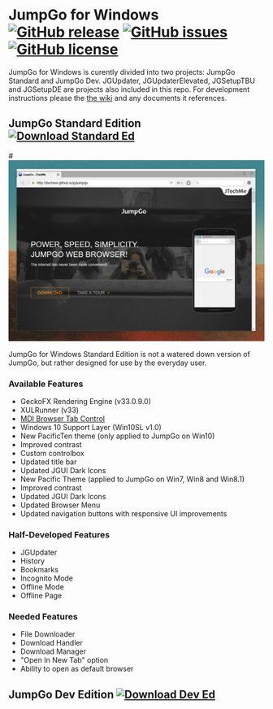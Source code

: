 # JumpGo for Windows [![GitHub release](https://img.shields.io/github/release/JTechMe/JumpGo-for-Windows.svg?style=flat-square)](https://github.com/JTechMe/JumpGo-for-Windows/releases) [![GitHub issues](https://img.shields.io/github/issues/JTechMe/JumpGo-for-Windows.svg?style=flat-square)](https://github.com/JTechMe/JumpGo-for-Windows/issues) [![GitHub license](https://img.shields.io/badge/license-MPLv2-orange.svg?style=flat-square)](https://raw.githubusercontent.com/JTechMe/JumpGo-for-Windows/master/LICENSE.txt)
JumpGo for Windows is curently divided into two projects: JumpGo Standard and JumpGo Dev. JGUpdater, JGUpdaterElevated, JGSetupTBU and JGSetupDE are projects also included in this repo. For development instructions please the [the wiki](https://github.com/JTechMe/JumpGo-for-Windows/wiki) and any documents it references.

## JumpGo Standard Edition [![Download Standard Ed](https://img.shields.io/badge/download-standard-64BDF1.svg?style=flat-square)](https://github.com/JTechMe/JumpGo-for-Windows/releases/download/v4.4/JGSetup.msi)

#![](jgs_scr001.png)

JumpGo for Windows Standard Edition is not a watered down version of JumpGo, but rather designed for use by the everyday user.

### Available Features

* GeckoFX Rendering Engine (v33.0.9.0)
* XULRunner (v33)
* [MDI Browser Tab Control](https://github.com/nutellarlz/MDI-Browser-Tab-Control)
* Windows 10 Support Layer (Win10SL v1.0) 
 * New PacificTen theme (only applied to JumpGo on Win10) 
  * Improved contrast
  * Custom controlbox
  * Updated title bar
  * Updated JGUI Dark Icons
* New Pacific Theme (applied to JumpGo on Win7, Win8 and Win8.1) 
 * Improved contrast
 * Updated JGUI Dark Icons
* Updated Browser Menu
* Updated navigation buttons with responsive UI improvements

### Half-Developed Features

* JGUpdater
* History
* Bookmarks
* Incognito Mode
* Offline Mode
 * Offline Page

### Needed Features

* File Downloader
 * Download Handler
 * Download Manager
* "Open In New Tab" option
* Ability to open as default browser

## JumpGo Dev Edition [![Download Dev Ed](https://img.shields.io/badge/download-dev-64BDF1.svg?style=flat-square)](https://github.com/JTechMe/JumpGo-for-Windows/releases/download/v4.4/JGSetupDev.msi)

